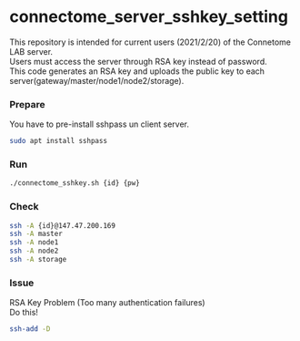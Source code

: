 # connectome_server_sshkey_setting
This repository is intended for current users (2021/2/20) of the Connetome LAB server.   
Users must access the server through RSA key instead of password.   
This code generates an RSA key and uploads the public key to each server(gateway/master/node1/node2/storage).

### Prepare
You have to pre-install sshpass un client server.
```bash
sudo apt install sshpass
```

### Run
```bash
./connectome_sshkey.sh {id} {pw}
```

### Check
```bash
ssh -A {id}@147.47.200.169
ssh -A master
ssh -A node1
ssh -A node2
ssh -A storage
```

### Issue
RSA Key Problem (Too many authentication failures)   
Do this!
```bash
ssh-add -D 
```
